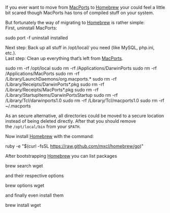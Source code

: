 
If you ever want to move from [MacPorts](http://www.macports.org "MacPorts") to [Homebrew](http://mxcl.github.com/homebrew/ "Homebrew") your could feel a little bit scared though MacPorts has tons of compiled stuff on your system.

But fortunately the way of migrating to [Homebrew](http://mxcl.github.com/homebrew/ "Homebrew") is rather simple:  
 First, uninstall MacPorts:

sudo port -f uninstall installed

Next step: Back up all stuff in /opt/local/ you need (like MySQL, php.ini, etc.).  
 Last step: Clean up everything that’s left from [MacPorts](http://www.macports.org "MacPorts").

 sudo rm -rf /opt/local sudo rm -rf /Applications/DarwinPorts sudo rm -rf /Applications/MacPorts sudo rm -rf /Library/LaunchDaemons/org.macports.* sudo rm -rf /Library/Receipts/DarwinPorts*.pkg sudo rm -rf /Library/Receipts/MacPorts*.pkg sudo rm -rf /Library/StartupItems/DarwinPortsStartup sudo rm -rf /Library/Tcl/darwinports1.0 sudo rm -rf /Library/Tcl/macports1.0 sudo rm -rf ~/.macports

As an secure alternative, all directories could be moved to a secure location instead of being deleted directly. After that you should remove the `/opt/local/bin` from your `$PATH`.

Now install [Homebrew](https://github.com/mxcl/homebrew/wiki/installation) with the command:

 ruby -e "$(curl -fsSL https://raw.github.com/mxcl/homebrew/go)"

After bootstrapping [Homebrew](http://mxcl.github.com/homebrew/ "Homebrew") you can list packages

 brew search wget

and their respective options

 brew options wget

and finally even install them

 brew install wget


